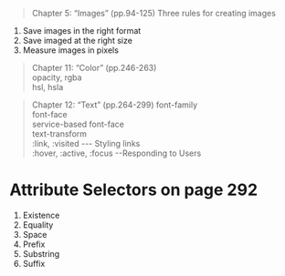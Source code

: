 >Chapter 5: “Images” (pp.94-125)
Three rules for creating images
1. Save images in the right format
2. Save imaged at the right size
3. Measure images in pixels

>Chapter 11: “Color” (pp.246-263)<br>
opacity, rgba <br>
hsl, hsla<br>

>Chapter 12: “Text” (pp.264-299)
font-family<br>
font-face<br>
service-based font-face<br>
text-transform<br>
:link, :visited --- Styling links<br>
:hover, :active, :focus --Responding to Users<br>

# Attribute Selectors on page 292
1. Existence
2. Equality
3. Space
4. Prefix
5. Substring
6. Suffix